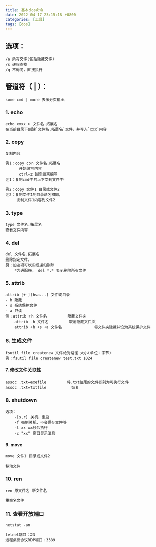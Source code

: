 ```yaml
---
title: 基本dos命令
date: 2022-04-17 23:15:18 +0800
categories: [工具]
tags: [dos]
---
```

## 选项：
    /a 所有文件(包括隐藏文件)
    /s 递归查找
    /q 不询问，直接执行
## 管道符（ | ）：

    some cmd | more 表示分页输出
### 1. echo

    echo xxxx > 文件名.拓展名
    在当前目录下创建`文件名.拓展名`文件，并写入`xxx`内容

### 2. copy

    复制内容
    
    例1：copy con 文件名.拓展名
          开始编写内容
          ctrl+z 回车结束编写
    注1：复制cmd中的上下文到文件中
    
    例2：copy 文件1 目录或文件2
    注2：复制文件1到目录命名相同，
         复制文件1内容到文件2

### 3. type

    type 文件名.拓展名
    查看文件内容

### 4. del

    del 文件名.拓展名
    删除指定文件。
    另：加选项可以实现递归删除
        *为通配符， del *.* 表示删除所有文件

### 5. attrib
    attrib [+-][hsa...] 文件或目录
    - h 隐藏
    - s 系统保护文件
    - a 只读
    例：attrib +h 文件名         隐藏文件夹
        attrib -h 文件名         取消隐藏文件夹
        attrib +h +s +a 文件名              将文件夹隐藏并设为系统保护文件
### 6. 生成文件

    fsutil file createnew 文件绝对路径 大小(单位：字节)
    例：fsutil file createnew test.txt 1024
#### 7. 修改文件关联性
    assoc .txt=exefile         将.txt结尾的文件识别为可执行文件
    assoc .txt=txtfile           恢复

### 8. shutdown
    选项： 
        -[s,r] 关机，重启
        -f 强制关机，不会保存文件等
        -t xx xx秒后执行
        -c "xx" 窗口显示消息

#### 9. move
    move 文件1 目录或文件2
    
    移动文件

### 10. ren
    ren 原文件名 新文件名
    
    重命名文件

### 11. 查看开放端口
    netstat -an
    
    telnet端口：23
    远程桌面协议RDP端口：3389